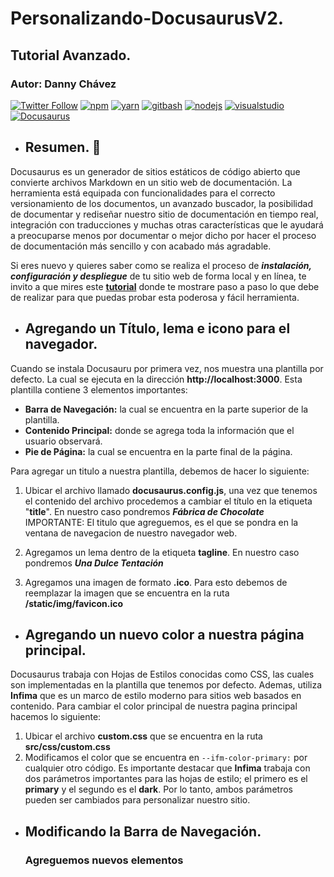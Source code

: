 # Personalizando-DocusaurusV2. 
## Tutorial Avanzado.
### Autor: Danny Chávez <br>

[![Twitter Follow](https://img.shields.io/twitter/follow/docusaurus.svg?style=social&label=Follow)](https://twitter.com/docusaurus)
[![npm](https://img.shields.io/npm/v/npm?style=plastic)](https://github.com/npm)
[![yarn](https://img.shields.io/badge/yarn-download-blue)](https://classic.yarnpkg.com/en/docs/install/#windows-stable)
[![gitbash](https://img.shields.io/badge/gitbash-download-blue)](https://git-scm.com/downloads)
[![nodejs](https://img.shields.io/badge/nodejs-download-blue)](https://nodejs.org/en/)
[![visualstudio](https://img.shields.io/badge/visual%20studio%20code-download-blue)](https://code.visualstudio.com/)
[![Docusaurus](https://img.shields.io/badge/docusaurus-download-green)](https://github.com/facebook/docusaurus)

* ## Resumen. 📔

Docusaurus es un generador de sitios estáticos de código abierto que convierte archivos Markdown en un sitio web de documentación. La herramienta está equipada con funcionalidades para el correcto versionamiento de los documentos, un avanzado buscador, la posibilidad de documentar y rediseñar nuestro sitio de documentación en tiempo real, integración con traducciones y muchas otras características que le ayudará a preocuparse menos por documentar o mejor dicho por hacer el proceso de documentación más sencillo y con acabado más agradable.

Si eres nuevo y quieres saber como se realiza el proceso de ***instalación, configuración y despliegue*** de tu sitio web de forma local y en línea, te invito a que mires este <a href="https://github.com/dochavez/DocusaurusV2" target="_blank">**tutorial**</a> donde te mostrare paso a paso lo que debe de realizar para que puedas probar esta poderosa y fácil herramienta. 

* ## Agregando un Título, lema e icono para el navegador.

Cuando se instala Docusauru por primera vez, nos muestra una plantilla por defecto. La cual se ejecuta en la dirección **http://localhost:3000**. Esta plantilla contiene 3 elementos importantes:
- **Barra de Navegación:** la cual se encuentra en la parte superior de la plantilla.
- **Contenido Principal:** donde se agrega toda la información que el usuario observará.
- **Pie de Página:** la cual se encuentra en la parte final de la página.

Para agregar un titulo a nuestra plantilla, debemos de hacer lo siguiente:

1. Ubicar el archivo llamado **docusaurus.config.js**, una vez que tenemos el contenido del archivo procedemos a cambiar el título en la etiqueta "**title**". En nuestro caso pondremos ***Fábrica de Chocolate***
IMPORTANTE: El titulo que agreguemos, es el que se pondra en la ventana de navegacion de nuestro navegador web.

2. Agregamos un lema dentro de la etiqueta **tagline**. En nuestro caso pondremos ***Una Dulce Tentación***

3. Agregamos una imagen de formato **.ico**. Para esto debemos de reemplazar la imagen que se encuentra en la ruta **/static/img/favicon.ico**

* ## Agregando un nuevo color a nuestra página principal.

Docusaurus trabaja con Hojas de Estilos conocidas como CSS, las cuales son implementadas en la plantilla que tenemos por defecto. Ademas, utiliza **Infima** que es un marco de estilo moderno para sitios web basados en contenido. Para cambiar el color principal de nuestra pagina principal hacemos lo siguiente:

1. Ubicar el archivo **custom.css** que se encuentra en la ruta **src/css/custom.css**
2. Modificamos el color que se encuentra en ```--ifm-color-primary:``` por cualquier otro código. Es importante destacar que **Infima** trabaja con dos parámetros importantes para las hojas de estilo; el primero es el **primary** y el segundo es el **dark**. Por lo tanto, ambos parámetros pueden ser cambiados para personalizar nuestro sitio.

* ## Modificando la Barra de Navegación.
  ### Agreguemos nuevos elementos
  
  




